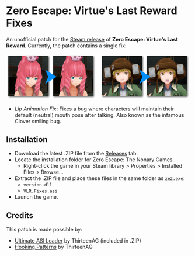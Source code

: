# Zero Escape: Virtue's Last Reward Fixes

An unofficial patch for the [Steam release](https://store.steampowered.com/app/477740/Zero_Escape_The_Nonary_Games/) of **Zero Escape: Virtue's Last Reward**. Currently, the patch contains a single fix:

![Lip animation fix before-and-after](img/LipAnimFix.png "Clover is finally allowed to have other emotions.")

* *Lip Animation Fix*: Fixes a bug where characters will maintain their default (neutral) mouth pose after talking. Also known as the infamous Clover smiling bug.

## Installation

* Download the latest .ZIP file from the [Releases](https://github.com/Murugo/VLR.Fixes/releases) tab.
* Locate the installation folder for Zero Escape: The Nonary Games.
  * Right-click the game in your Steam library > Properties > Installed Files > Browse...
* Extract the .ZIP file and place these files in the same folder as `ze2.exe`:
  * `version.dll`
  * `VLR.Fixes.asi`
* Launch the game.

## Credits

This patch is made possible by:

* [Ultimate ASI Loader](https://github.com/ThirteenAG/Ultimate-ASI-Loader/releases) by ThirteenAG (included in .ZIP)
* [Hooking.Patterns](https://github.com/ThirteenAG/Hooking.Patterns) by ThirteenAG
